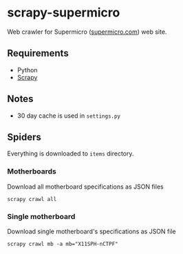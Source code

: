 # scrapy-supermicro

Web crawler for Supermicro ([supermicro.com](https://supermicro.com/)) web site.

## Requirements

* Python
* [Scrapy](https://scrapy.org/)

## Notes

* 30 day cache is used in `settings.py`

## Spiders

Everything is downloaded to `items` directory.

### Motherboards

Download all motherboard specifications as JSON files

    scrapy crawl all

### Single motherboard

Download single motherboard's specifications as JSON file

    scrapy crawl mb -a mb="X11SPH-nCTPF"
